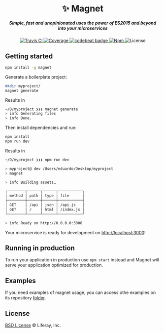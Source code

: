 <h1 align="center">✨ Magnet</h1>


<h5 align="center">Simple, fast and unopinionated uses the power of ES2015 and beyond into your microservices</h5>

<div align="center">
  <a href="http://travis-ci.com/wedeploy/magnet">
    <img src="https://travis-ci.com/wedeploy/magnet.svg?token=a51FNuiJPYZtHhup9q1V&branch=master" alt="Travis CI" />
  </a>

  <a href="https://codecov.io/gh/wedeploy/magnet">
    <img src="https://codecov.io/gh/wedeploy/magnet/branch/master/graph/badge.svg" alt="Coverage" />
  </a>

  <a href="https://codebeat.co/projects/github-com-wedeploy-magnet">
    <img alt="codebeat badge" src="https://codebeat.co/badges/05e27c84-b714-4d51-aa74-287707fb8a15" />
  </a>

  <a href="https://www.npmjs.com/package/magnet">
    <img src="https://img.shields.io/npm/v/magnet.svg" alt="Npm" />
  </a>

  <img src="https://img.shields.io/npm/l/magnet.svg" alt="License">
</div>

## Getting started

```sh
npm install -g magnet
```

Generate a boilerplate project:

```sh
mkdir myproject/
magnet generate
```

Results in

```sh
~/D/myproject ❯❯❯ magnet generate
> info Generating files
> info Done.
```

Then install dependencies and run:

```sh
npm install
npm run dev
```

Results in

```sh
~/D/myproject ❯❯❯ npm run dev

> myproject@ dev /Users/eduardo/Desktop/myproject
> magnet

> info Building assets…

┌────────┬──────┬──────┬───────────┐
│ method │ path │ type │ file      │
├────────┼──────┼──────┼───────────┤
│ GET    │ /api │ json │ /api.js   │
│ GET    │ /    │ html │ /index.js │
└────────┴──────┴──────┴───────────┘

> info Ready on http://0.0.0.0:3000
```

Your microservice is ready for development on [http://localhost:3000](http://localhost:3000)!

## Running in production

To run your application in production use `npm start` instead and Magnet will serve your application optimized for production.

## Examples

If you need examples of magnet usage, you can access othe examples on its repository [folder](https://github.com/wedeploy/magnet/tree/master/examples).

## License

[BSD License](https://github.com/wedeploy/magnet/blob/master/LICENSE.md) © Liferay, Inc.

